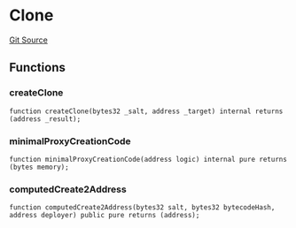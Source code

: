 # Clone
[Git Source](https://github.com/Passageway-Protocol/passageway-contracts/blob/b1d863b56b7778896c93bea0b98299fccb2c787f/contracts/lib/Clone.sol)


## Functions
### createClone


```solidity
function createClone(bytes32 _salt, address _target) internal returns (address _result);
```

### minimalProxyCreationCode


```solidity
function minimalProxyCreationCode(address logic) internal pure returns (bytes memory);
```

### computedCreate2Address


```solidity
function computedCreate2Address(bytes32 salt, bytes32 bytecodeHash, address deployer) public pure returns (address);
```

